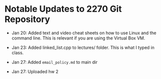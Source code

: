 Notable Updates to 2270 Git Repository
========

- Jan 20: Added text and video cheat sheets on how to use Linux and
  the command line. This is relevant if you are using the Virtual Box
  VM.

- Jan 23: Added linked_list.cpp to lectures/ folder. This is what I
  typed in class.

- Jan 27: Added `email_policy.md` to main dir

- Jan 27: Uploaded hw 2
